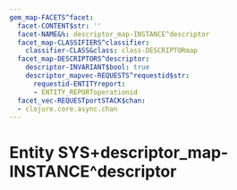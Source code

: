 ```yaml
---
gem_map-FACETS^facet:
  facet-CONTENT$str: ''
  facet-NAME&%: descriptor_map-INSTANCE^descriptor
  facet_map-CLASSIFIERS^classifier:
    classifier-CLASS&class: class-DESCRIPTORmap
  facet_map-DESCRIPTORS^descriptor:
    descriptor-INVARIANT$bool: true
    descriptor_mapvec-REQUESTS^requestid$str:
      requestid-ENTITYreport:
      - ENTITY_REPORToperationid
  facet_vec-REQUESTportSTACK$chan:
  - clojure.core.async.chan
---
```

# Entity SYS+descriptor_map-INSTANCE^descriptor

